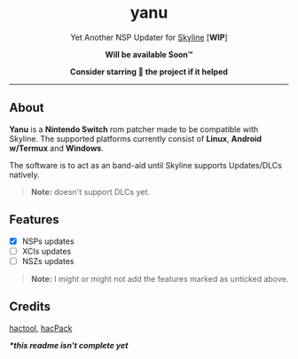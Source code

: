 <div align="center">

# yanu
Yet Another NSP Updater for [Skyline](https://github.com/skyline-emu/skyline) [**WIP**]

**Will be available Soon️™**

**Consider starring 🌟 the project if it helped**

</div align="center">

---

## About

**Yanu** is a **Nintendo Switch** rom patcher made to be compatible with Skyline. The supported platforms currently consist of **Linux**, **Android w/Termux** and **Windows**.

The software is to act as an band-aid until Skyline supports Updates/DLCs natively.

> **Note:** doesn't support DLCs yet.

<!-- Precompiled binaries are available from the [GitHub releases page](https://github.com/nozwock/yanu/releases). -->

## Features
- [x] NSPs updates
- [ ] XCIs updates
- [ ] NSZs updates

> **Note:** I might or might not add the features marked as unticked above.

<!-- ## Installation

- WIP -->

## Credits

[hactool](https://github.com/SciresM/hactool), [hacPack](https://github.com/The-4n/hacPack)

_**\*this readme isn't complete yet**_
